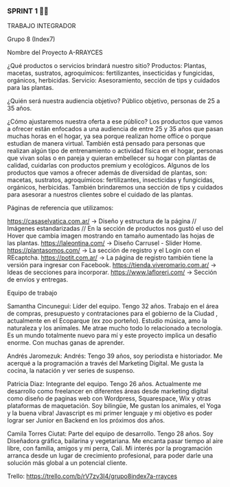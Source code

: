 ### SPRINT 1 💪🏽

TRABAJO INTEGRADOR 

Grupo 8 (Index7)

Nombre del Proyecto
A-RRAYCES

¿Qué productos o servicios brindará nuestro sitio? 
Productos: Plantas, macetas, sustratos, agroquímicos: fertilizantes, insecticidas y fungicidas, orgánicos, herbicidas. 
Servicio: Asesoramiento, sección de tips y cuidados para las plantas. 

¿Quién será nuestra audiencia objetivo? 
Público objetivo, personas de 25 a 35 años. 

¿Cómo ajustaremos nuestra oferta a ese público? 
Los productos que vamos a ofrecer están enfocados a una audiencia de entre 25 y 35 años que pasan muchas horas en el hogar, ya sea porque realizan home office o porque estudian de manera virtual. También está pensado para personas que realizan algún tipo de entrenamiento o actividad física en el hogar, personas que vivan solas o en pareja y quieran embellecer su hogar con plantas de calidad, cuidarlas con productos premium y ecológicos.
Algunos de los productos que vamos a ofrecer además de diversidad de plantas, son: macetas, sustratos, agroquímicos: fertilizantes, insecticidas y fungicidas, orgánicos, herbicidas. También brindaremos una sección de tips y cuidados para asesorar a nuestros clientes sobre el cuidado de las plantas. 

Páginas de referencia que utilizamos:

https://casaselvatica.com.ar/ → Diseño y estructura de la página // Imágenes estandarizadas // En la sección de productos nos gustó el uso del Hover que cambia imagen mostrando en tamaño aumentado las hojas de las plantas.
https://laleontina.com/ → Diseño Carrusel - Slider Home. 
https://plantasomos.com/ → La sección de registro y el Login con el REcaptcha.
https://potit.com.ar/ → La página de registro también tiene la versión para ingresar con Facebook.
https://tienda.viveromario.com.ar/ → Ideas de secciones para incorporar.
https://www.lafloreri.com/ → Sección de envíos y entregas.

Equipo de trabajo 

Samantha Cincunegui: Líder del equipo. Tengo 32 años. Trabajo en el área de compras, presupuesto y contrataciones para el gobierno de la Ciudad , actualmente en el Ecoparque (ex zoo porteño). Estudio música, amo la naturaleza y los animales. Me atrae mucho todo lo relacionado a tecnología. Es un mundo totalmente nuevo para mí y este proyecto implica un desafío enorme.  Con muchas ganas de aprender. 

Andrés Jaromezuk: Andrés: Tengo 39 años, soy periodista e historiador. Me acerqué a la programación a través del Marketing Digital. Me gusta la cocina, la natación y ver series de suspenso.

Patricia Diaz: Integrante del equipo. Tengo 26 años. Actualmente me desarrollo como freelancer en diferentes áreas desde marketing digital como diseño de paginas web con Wordpress, Squarespace, Wix y otras plataformas de maquetación. Soy bilingüe, Me gustan los animales, el Yoga y la buena vibra! Javascript es mi primer lenguaje y mi objetivo es poder lograr ser Junior en Backend en los próximos dos años. 

Camila Torres Ciutat: Parte del equipo de desarrollo. Tengo 28 años. Soy Diseñadora gráfica, bailarina y vegetariana. Me encanta pasar tiempo al aire libre, con familia, amigos y mi perra, Cali. Mi interés por la programación arranca desde un lugar de crecimiento profesional, para poder darle una solución más global a un potencial cliente. 

Trello: https://trello.com/b/rV7zv3I4/grupo8index7a-rrayces


